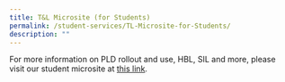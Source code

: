 ```yaml
---
title: T&L Microsite (for Students)
permalink: /student-services/TL-Microsite-for-Students/
description: ""
---
```


For more information on PLD rollout and use, HBL, SIL and more, please visit our student microsite at [this link](https://sites.google.com/moe.edu.sg/pcss-digital-literacies-site/home?authuser=0).